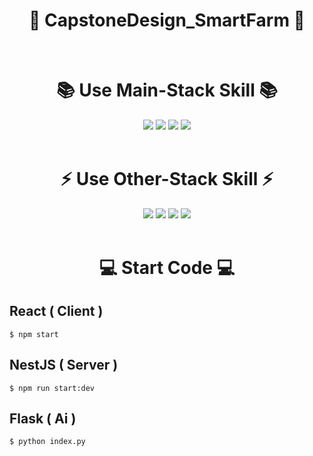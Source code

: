 # <div align="center"> 🌈 CapstoneDesign_SmartFarm 🌈 </div>

<br />

# <div align="center"> 📚 Use Main-Stack Skill 📚 </div>
<div align="center"> <img src="https://img.shields.io/badge/React-29B2FE?style=flat-square&logo=React&logoColor=white"/> <img src="https://img.shields.io/badge/NestJS-E0234E?style=flat-square&logo=NestJS&logoColor=white"/> <img src="https://img.shields.io/badge/Flask-2B2B2B?style=flat-square&logo=flask&logoColor=white"/> <img src="https://img.shields.io/badge/MongoDB-47A248?style=flat-square&logo=MongoDB&logoColor=white"/> </div> 

<br />

# <div align="center">⚡ Use Other-Stack Skill ⚡</div>
<div align="center"> <img src="https://img.shields.io/badge/Raspberry Pi-A22846?style=flat-square&logo=raspberrypi&logoColor=white"/> <img src="https://img.shields.io/badge/Google Cloud-4285F4?style=flat-square&logo=googlecloud&logoColor=white"/> <img src="https://img.shields.io/badge/OpenCV-5C3EE8?style=flat-square&logo=opencv&logoColor=white"/> <img src="https://img.shields.io/badge/Socket.io-000000?style=flat-square&logo=socketdotio&logoColor=white"/> </div> 

<br />

# <div align="center">💻 Start Code 💻</div>
## React ( Client )
```
$ npm start
```
## NestJS ( Server )
```
$ npm run start:dev
```
## Flask ( Ai )
```
$ python index.py
```


